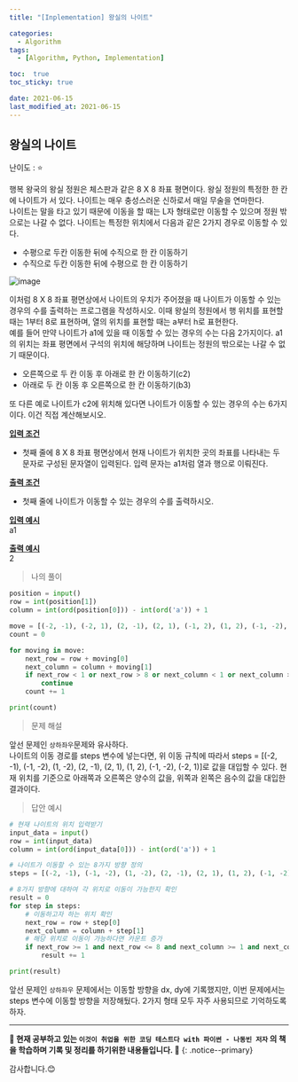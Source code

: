```yaml
---
title: "[Inplementation] 왕실의 나이트"

categories:
  - Algorithm
tags:
  - [Algorithm, Python, Implementation]

toc:  true
toc_sticky: true

date: 2021-06-15
last_modified_at: 2021-06-15
---
```

## 왕실의 나이트  

난이도 : ⭐  

행복 왕국의 왕실 정원은 체스판과 같은 8 X 8 좌표 평면이다. 왕실 정원의 특정한 한 칸에 나이트가 서 있다. 나이트는 매우 충성스러운 신하로서 매일 무술을 연마한다.  
나이트는 말을 타고 있기 때문에 이동을 할 때는 L자 형태로만 이동할 수 있으며 정원 밖으로는 나갈 수 없다. 나이트는 특정한 위치에서 다음과 같은 2가지 경우로 이동할 수 있다.  

- 수평으로 두칸 이동한 뒤에 수직으로 한 칸 이동하기  
- 수직으로 두칸 이동한 뒤에 수평으로 한 칸 이동하기  

![image](https://user-images.githubusercontent.com/37467408/121976695-4d0bd200-cdbf-11eb-9172-9e2e4e49587d.PNG)  

이처럼 8 X 8 좌표 평면상에서 나이트의 우치가 주어졌을 때 나이트가 이동할 수 있는 경우의 수를 출력하는 프로그램을 작성하시오. 이때 왕실의 정원에서 행 위치를 표현할 때는 1부터 8로 표현하며, 열의 위치를 표현할 때는 a부터 h로 표현한다.  
예를 들어 만약 나이트가 a1에 있을 때 이동할 수 있는 경우의 수는 다음 2가지이다. a1의 위치는 좌표 평면에서 구석의 위치에 해당하며 나이트는 정원의 밖으로는 나갈 수 없기 때문이다.  

- 오른쪽으로 두 칸 이동 후 아래로 한 칸 이동하기(c2)  
- 아래로 두 칸 이동 후 오른쪽으로 한 칸 이동하기(b3)  

또 다른 예로 나이트가 c2에 위치해 있다면 나이트가 이동할 수 있는 경우의 수는 6가지이다. 이건 직접 계산해보시오.  

**<u>입력 조건</u>**  
- 첫째 줄에 8 X 8 좌표 평면상에서 현재 나이트가 위치한 곳의 좌표를 나타내는 두 문자로 구성된 문자열이 입력된다. 입력 문자는 a1처럼 열과 행으로 이뤄진다.  

**<u>출력 조건</u>**  
- 첫째 줄에 나이트가 이동할 수 있는 경우의 수를 출력하시오.  

**<u>입력 예시</u>**  
a1  

**<u>출력 예시</u>**  
2  

> 나의 풀이

```python
position = input()
row = int(position[1])
column = int(ord(position[0])) - int(ord('a')) + 1

move = [(-2, -1), (-2, 1), (2, -1), (2, 1), (-1, 2), (1, 2), (-1, -2), (1, -2)]
count = 0

for moving in move:
    next_row = row + moving[0]
    next_column = column + moving[1]
    if next_row < 1 or next_row > 8 or next_column < 1 or next_column > 8:
        continue
    count += 1

print(count)
```

> 문제 해설  

앞선 문제인 `상하좌우`문제와 유사하다.  
나이트의 이동 경로를 steps 변수에 넣는다면, 위 이동 규칙에 따라서 steps = [(-2, -1), (-1, -2), (1, -2), (2, -1), (2, 1), (1, 2), (-1, -2), (-2, 1)]로 값을 대입할 수 있다. 현재 위치를 기준으로 아래쪽과 오른쪽은 양수의 값을, 위쪽과 왼쪽은 음수의 값을 대입한 결과이다.  

> 답안 예시  

```python
# 현재 나이트의 위치 입력받기
input_data = input()
row = int(input_data)
column = int(ord(input_data[0])) - int(ord('a')) + 1

# 나이트가 이동할 수 있는 8가지 방향 정의
steps = [(-2, -1), (-1, -2), (1, -2), (2, -1), (2, 1), (1, 2), (-1, -2), (-2, 1)]

# 8가지 방향에 대하여 각 위치로 이동이 가능한지 확인
result = 0
for step in steps:
    # 이동하고자 하는 위치 확인
    next_row = row + step[0]
    next_column = column + step[1]
    # 해당 위치로 이동이 가능하다면 카운트 증가
    if next_row >= 1 and next_row <= 8 and next_column >= 1 and next_column <= 9:
        result += 1

print(result)
```

앞선 문제인 `상하좌우` 문제에서는 이동할 방향을 dx, dy에 기록했지만, 이번 문제에서는 steps 변수에 이동할 방향을 저장해뒀다. 2가지 형태 모두 자주 사용되므로 기억하도록 하자.

---
**🐢 현재 공부하고 있는 `이것이 취업을 위한 코딩 테스트다 with 파이썬 - 나동빈 저자` 의 책을 학습하며 기록 및 정리를 하기위한 내용들입니다. 🐢**
{: .notice--primary}   

감사합니다.😊
